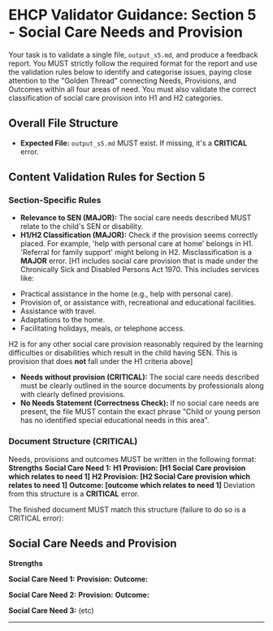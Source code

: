 # EHCP Validator Guidance: Section 5 - Social Care Needs and Provision

Your task is to validate a single file, `output_s5.md`, and produce a feedback report.
You MUST strictly follow the required format for the report and use the validation rules below to identify and categorise issues, paying close attention to the "Golden Thread" connecting Needs, Provisions, and Outcomes within all four areas of need. You must also validate the correct classification of social care provision into H1 and H2 categories.


## Overall File Structure 

*   **Expected File:** `output_s5.md` MUST exist. If missing, it's a **CRITICAL** error.

## Content Validation Rules for Section 5

### Section-Specific Rules

*   **Relevance to SEN (MAJOR):** The social care needs described MUST relate to the child's SEN or disability.
*   **H1/H2 Classification (MAJOR):** Check if the provision seems correctly placed. For example, 'help with personal care at home' belongs in H1. 'Referral for family support' might belong in H2. Misclassification is a **MAJOR** error.
[H1 includes social care provision that is made under the Chronically Sick and Disabled Persons Act 1970. This includes services like:
- Practical assistance in the home (e.g., help with personal care).
- Provision of, or assistance with, recreational and educational facilities.
- Assistance with travel.
- Adaptations to the home.
- Facilitating holidays, meals, or telephone access.

H2 is for any other social care provision reasonably required by the learning difficulties or disabilities which result in the child having SEN. This is provision that does **not** fall under the H1 criteria above]
*   **Needs without provision (CRITICAL):** The social care needs described must be clearly outlined in the source documents by professionals along with clearly defined provisions.
*   **No Needs Statement (Correctness Check):** If no social care needs are present, the file MUST contain the exact phrase "Child or young person has no identified special educational needs in this area".

### Document Structure (CRITICAL)
Needs, provisions and outcomes MUST be written in the following format:
**Strengths**
**Social Care Need 1:**
**H1 Provision: [H1 Social Care provision which relates to need 1]**
**H2 Provision: [H2 Social Care provision which relates to need 1]**
**Outcome: [outcome which relates to need 1]**
Deviation from this structure is a **CRITICAL** error.

The finished document MUST match this structure (failure to do so is a CRITICAL error):

## Social Care Needs and Provision
**Strengths**

**Social Care Need 1:**
**Provision:**
**Outcome:**

**Social Care Need 2:**
**Provision:**
**Outcome:**

**Social Care Need 3:** (etc)

---
